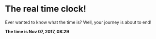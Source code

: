 # The real time clock!

Ever wanted to know what the time is? Well, your journey is about to end!

**The time is Nov 07, 2017, 08:29**